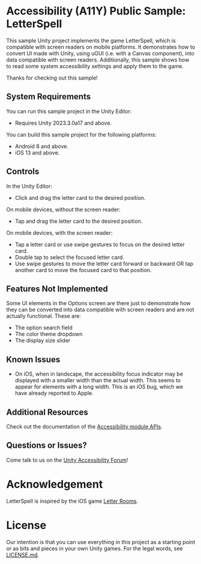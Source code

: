 # Accessibility (A11Y) Public Sample: LetterSpell

This sample Unity project implements the game LetterSpell, which is compatible with screen readers on mobile platforms. It demonstrates how to convert UI made with Unity, using uGUI (i.e. with a Canvas component), into data compatible with screen readers. Additionally, this sample shows how to read some system accessibility settings and apply them to the game.

Thanks for checking out this sample!

## System Requirements

You can run this sample project in the Unity Editor:
* Requires Unity 2023.3.0a17 and above.

You can build this sample project for the following platforms:
* Android 8 and above.
* iOS 13 and above.

## Controls

In the Unity Editor:
* Click and drag the letter card to the desired position.

On mobile devices, without the screen reader:
* Tap and drag the letter card to the desired position.

On mobile devices, with the screen reader:
* Tap a letter card or use swipe gestures to focus on the desired letter card.
* Double tap to select the focused letter card.
* Use swipe gestures to move the letter card forward or backward OR tap another card to move the focused card to that position.

## Features Not Implemented

Some UI elements in the Options screen are there just to demonstrate how they can be converted into data compatible with screen readers and are not actually functional. These are:
* The option search field
* The color theme dropdown
* The display size slider

## Known Issues

* On iOS, when in landscape, the accessibility focus indicator may be displayed with a smaller width than the actual width. This seems to appear for elements with a long width. This is an iOS bug, which we have already reported to Apple.

## Additional Resources

Check out the documentation of the [Accessibility module APIs](https://docs.unity3d.com/2023.3/Documentation/ScriptReference/UnityEngine.AccessibilityModule.html).

## Questions or Issues?

Come talk to us on the [Unity Accessibility Forum](https://forum.unity.com/forums/accessibility.922/)!

# Acknowledgement

LetterSpell is inspired by the iOS game [Letter Rooms](https://apps.apple.com/us/app/letter-rooms/id1563407977).

# License

Our intention is that you can use everything in this project as a starting point or as bits and pieces in your own Unity games. For the legal words, see [LICENSE.md](LICENSE.md).
